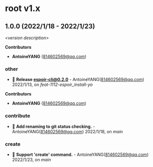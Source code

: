 # root v1.x

## 1.0.0 (2022/1/18 - 2022/1/23)


_\<version description\>_

**Contributors**

- **AntoineYANG** (814602569@qq.com)

### other

+ 🧰 **Release espoir-cli@0.2.0** - AntoineYANG(814602569@qq.com) 2022/1/13, on _feat-1112-espoir_install-yo_



**Contributors**

- **AntoineYANG** (814602569@qq.com)

### contribute

+ 🐞 **Add renaming to git status checking.** - AntoineYANG(814602569@qq.com) 2022/1/18, on _main_


### create

+ 🌱 **Support 'create' command.** - AntoineYANG(814602569@qq.com) 2022/1/23, on _main_


